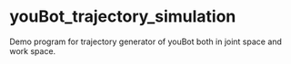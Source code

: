# youBot_trajectory_simulation
Demo program for trajectory generator of youBot both in joint space and work space.

